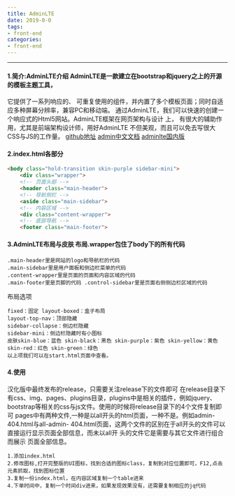 ```yaml
---
title: AdminLTE
date: 2019-0-0
tags:
- front-end
categories:
- front-end
---
```

***
<!-- more -->
#### 1.简介:AdminLTE介绍 AdminLTE是一款建立在bootstrap和jquery之上的开源的模板主题工具，
它提供了一系列响应的、 可重复使用的组件，并内置了多个模板页面；同时自适应多种屏幕分辨率，兼容PC和移动端。
通过AdminLTE，我们可以快速的创建一个响应式的Html5网站。AdminLTE框架在网页架构与设计 上，
有很大的辅助作用，尤其是前端架构设计师，用好AdminLTE 不但美观，而且可以免去写很大 CSS与JS的工作量。
[github地址](https://github.com/almasaeed2010/AdminLTE)
[admin中文文档](http://adminlte.la998.com/documentation/)
[adminlte国内版](https://github.com/itheima2017/adminlte2-itheima)
#### 2.index.html各部分
```html
<body class="hold-transition skin-purple sidebar-mini">
    <div class="wrapper">
    <!-- 页面头部 -->
    <header class="main-header">
    <!-- 导航侧栏 -->
    <aside class="main-sidebar">
    <!-- 内容区域 -->
    <div class="content-wrapper">
    <!-- 底部导航 -->
    <footer class="main-footer">
```
#### 3.AdminLTE布局与皮肤 布局.wrapper包住了body下的所有代码 

    .main-header里是网站的logo和导航栏的代码 
    .main-sidebar里是用户面板和侧边栏菜单的代码 
    .content-wrapper里是页面的页面和内容区域的代码 
    .main-footer里是页脚的代码 .control-sidebar里是页面右侧侧边栏区域的代码 
布局选项 

    fixed：固定 layout-boxed：盒子布局 
    layout-top-nav：顶部隐藏 
    sidebar-collapse：侧边栏隐藏 
    sidebar-mini：侧边栏隐藏时有小图标 
    皮肤skin-blue：蓝色 skin-black：黑色 skin-purple：紫色 skin-yellow：黄色 skin-red：红色 skin-green：绿色
    以上项我们可以在start.html页面中查看。

#### 4.使用
汉化版中最终发布的release，只需要关注release下的文件即可
在release目录下有css、img、pages、plugins目录，plugins中是相关的插件，例如jquery、bootstrap等相关的css与js文件。使用的时候将release目录下的4个文件复制即可
pages中有两种文件,一种是以all开头的html页面，一种不是。例如admin-404.html与all-admin- 404.html页面，这两个文件的区别在于all开头的文件可以直接运行显示页面全部信息，而未以all开 头的文件它是需要与其它文件进行组合而展示 页面全部信息。

    1.添加index.html
    2.修改图标,打开完整版的UI图标，找到合适的图标class，复制到对应位置即可，F12,点击元素抓取，找到图标位置
    3.复制一份index.html，在内容区域复制一个table进来
    4.下单时间中，复制一个时间div进来，如果发现效果没有，还需要复制相应的jq代码

